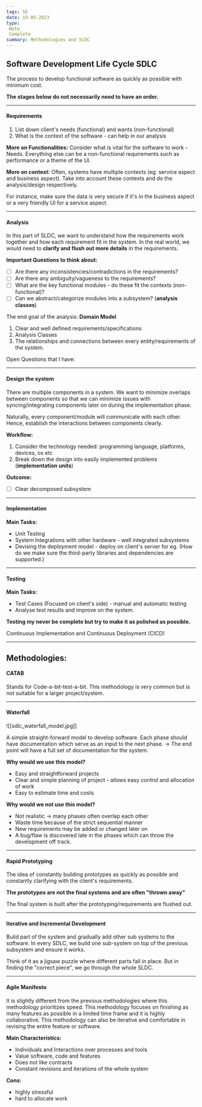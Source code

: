 ```yaml
---
tags: SE
date: 15-05-2023
type: 
 Note
 Complete
summary: Methodologies and SLDC
---
```

## Software Development Life Cycle SDLC
The process to develop functional software as quickly as possible with minimum cost.

**The stages below do not necessarily need to have an order.**

---

#### Requirements
1. List down client's needs (functional) and wants (non-functional)
2. What is the context of the software - can help in our analysis

**More on Functionalities:**
Consider what is vital for the software to work - Needs. Everything else can be a non-functional requirements such as performance or a theme of the UI.

**More on context:**
Often, systems have multiple contexts (eg: service aspect and business aspect). Take into account these contexts and do the analysis/design respectively.

For instance, make sure the data is very secure if it's in the business aspect or a very friendly UI for a service aspect.

---

#### Analysis
In this part of SLDC, we want to understand how the requirements work together and how each requirement fit in the system. In the real world, we would need to **clarify and flush out more details** in the requirements.

**Important Questions to think about:**
- [ ] Are there any inconsistencies/contradictions in the requirements?
- [ ] Are there any ambiguity/vagueness to the requirements? 
- [ ] What are the key functional modules - do these fit the contexts (non-functional)?
- [ ] Can we abstract/categorize modules into a subsystem? (**analysis classes**)

The end goal of the analysis: **Domain Model**
1. Clear and well defined requirements/specifications
2. Analysis Classes
3. The relationships and connections between every entity/requirements of the system.

Open Questions that I have:



---

#### Design the system

There are multiple components in a system. We want to minimize overlaps between components so that we can minimize issues with syncing/integrating components later on during the implementation phase.

Naturally, every component/module will communicate with each other. Hence, establish the interactions between components clearly.

**Workflow:**
1. Consider the technology needed: programming language, platforms, devices, os etc
2. Break down the design into easily implemented problems (**implementation units**)

**Outcome:**
- [ ] Clear decomposed subsystem

---

#### Implementation

**Main Tasks:**
- Unit Testing
- System Integrations with other hardware - well integrated subsystems
- Devising the deployment model - deploy on client's server for eg. (How do we make sure the third-party libraries and dependencies are supported.)

---

#### Testing

**Main Tasks:**
- Test Cases (Focused on client's side) - manual and automatic testing
- Analyse test results and improve on the system.

**Testing my never be complete but try to make it as polished as possible.**

Continuous Implementation and Continuous Deployment (CICD)

---

## Methodologies:

#### CATAB
Stands for Code-a-bit-test-a-bit. This methodology is very common but is not suitable for a larger project/system.

---

#### Waterfall

![[sdlc_waterfall_model.jpg]]

A simple straight-forward model to develop software. Each phase should have documentation which serve as an input to the next phase. -> The end point will have a full set of documentation for the system.

**Why would we use this model?**
- Easy and straightforward projects
- Clear and simple planning of project - allows easy control and allocation of work
- Easy to estimate time and costs

**Why would we not use this model?**
- Not realistic -> many phases often overlap each other
- Waste time because of the strict sequential manner
- New requirements may be added or changed later on
- A bug/flaw is discovered late in the phases which can throw the development off track.

---

#### Rapid Prototyping

The idea of constantly building prototypes as quickly as possible and constantly clarifying with the client's requirements.

**The prototypes are not the final systems and are often "thrown away"**

The final system is built after the prototyping/requirements are flushed out.


---

#### Iterative and Incremental Development

Build part of the system and gradually add other sub systems to the software. In every SDLC, we build one sub-system on top of the previous subsystem and ensure it works.

Think of it as a jigsaw puzzle where different parts fall in place. But in finding the "correct piece", we go through the whole SLDC.

---

#### Agile Manifesto

It is slightly different from the previous methodologies where this methodology prioritizes speed. This methodology focuses on finishing as many features as possible in a limited time frame and it is highly collaborative. This methodology can also be iterative and comfortable in revising the entire feature or software.

**Main Characteristics:**
- Individuals and Interactions over processes and tools
- Value software, code and features
- Does not like contracts
- Constant revisions and iterations of the whole system

**Cons:**
- highly stressful
- hard to allocate work